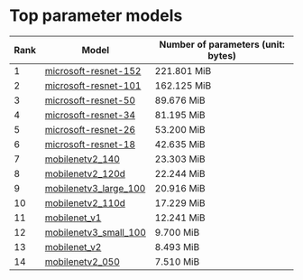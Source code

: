 # Top parameter models

| Rank | Model | Number of parameters (unit: bytes) |
| --- | --- | --- |
| 1 | <a href="microsoft-resnet-152.md">microsoft-resnet-152</a> | 221.801 MiB |
| 2 | <a href="microsoft-resnet-101.md">microsoft-resnet-101</a> | 162.125 MiB |
| 3 | <a href="microsoft-resnet-50.md">microsoft-resnet-50</a> | 89.676 MiB |
| 4 | <a href="microsoft-resnet-34.md">microsoft-resnet-34</a> | 81.195 MiB |
| 5 | <a href="microsoft-resnet-26.md">microsoft-resnet-26</a> | 53.200 MiB |
| 6 | <a href="microsoft-resnet-18.md">microsoft-resnet-18</a> | 42.635 MiB |
| 7 | <a href="mobilenetv2_140.md">mobilenetv2_140</a> | 23.303 MiB |
| 8 | <a href="mobilenetv2_120d.md">mobilenetv2_120d</a> | 22.244 MiB |
| 9 | <a href="mobilenetv3_large_100.md">mobilenetv3_large_100</a> | 20.916 MiB |
| 10 | <a href="mobilenetv2_110d.md">mobilenetv2_110d</a> | 17.229 MiB |
| 11 | <a href="mobilenet_v1.md">mobilenet_v1</a> | 12.241 MiB |
| 12 | <a href="mobilenetv3_small_100.md">mobilenetv3_small_100</a> | 9.700 MiB |
| 13 | <a href="mobilenet_v2.md">mobilenet_v2</a> | 8.493 MiB |
| 14 | <a href="mobilenetv2_050.md">mobilenetv2_050</a> | 7.510 MiB |
